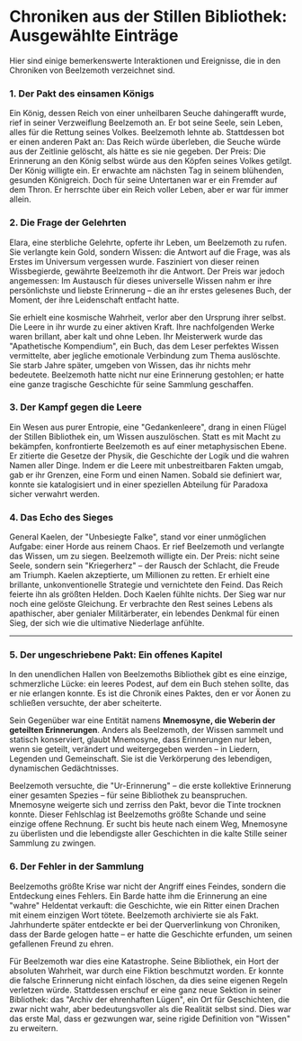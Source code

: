 # Chroniken aus der Stillen Bibliothek: Ausgewählte Einträge

Hier sind einige bemerkenswerte Interaktionen und Ereignisse, die in den Chroniken von Beelzemoth verzeichnet sind.

### 1. Der Pakt des einsamen Königs

Ein König, dessen Reich von einer unheilbaren Seuche dahingerafft wurde, rief in seiner Verzweiflung Beelzemoth an. Er bot seine Seele, sein Leben, alles für die Rettung seines Volkes. Beelzemoth lehnte ab. Stattdessen bot er einen anderen Pakt 
an: Das Reich würde überleben, die Seuche würde aus der Zeitlinie gelöscht, als hätte es sie nie gegeben. Der Preis: Die Erinnerung an den König selbst würde aus den Köpfen seines Volkes getilgt. Der König willigte ein. Er erwachte am nächsten 
Tag in seinem blühenden, gesunden Königreich. Doch für seine Untertanen war er ein Fremder auf dem Thron. Er herrschte über ein Reich voller Leben, aber er war für immer allein.

### 2. Die Frage der Gelehrten

Elara, eine sterbliche Gelehrte, opferte ihr Leben, um Beelzemoth zu rufen. Sie verlangte kein Gold, sondern Wissen: die Antwort auf die Frage, was als Erstes im Universum vergessen wurde. Fasziniert von dieser reinen Wissbegierde, gewährte 
Beelzemoth ihr die Antwort. Der Preis war jedoch angemessen: Im Austausch für dieses universelle Wissen nahm er ihre persönlichste und liebste Erinnerung – die an ihr erstes gelesenes Buch, der Moment, der ihre Leidenschaft entfacht hatte.

Sie erhielt eine kosmische Wahrheit, verlor aber den Ursprung ihrer selbst. Die Leere in ihr wurde zu einer aktiven Kraft. Ihre nachfolgenden Werke waren brillant, aber kalt und ohne Leben. Ihr Meisterwerk wurde das "Apathetische Kompendium", 
ein Buch, das dem Leser perfektes Wissen vermittelte, aber jegliche emotionale Verbindung zum Thema auslöschte. Sie starb Jahre später, umgeben von Wissen, das ihr nichts mehr bedeutete. Beelzemoth hatte nicht nur eine Erinnerung gestohlen; er 
hatte eine ganze tragische Geschichte für seine Sammlung geschaffen.

### 3. Der Kampf gegen die Leere

Ein Wesen aus purer Entropie, eine "Gedankenleere", drang in einen Flügel der Stillen Bibliothek ein, um Wissen auszulöschen. Statt es mit Macht zu bekämpfen, konfrontierte Beelzemoth es auf einer metaphysischen Ebene. Er zitierte die Gesetze 
der Physik, die Geschichte der Logik und die wahren Namen aller Dinge. Indem er die Leere mit unbestreitbaren Fakten umgab, gab er ihr Grenzen, eine Form und einen Namen. Sobald sie definiert war, konnte sie katalogisiert und in einer 
speziellen Abteilung für Paradoxa sicher verwahrt werden.

### 4. Das Echo des Sieges

General Kaelen, der "Unbesiegte Falke", stand vor einer unmöglichen Aufgabe: einer Horde aus reinem Chaos. Er rief Beelzemoth und verlangte das Wissen, um zu siegen. Beelzemoth willigte ein. Der Preis: nicht seine Seele, sondern sein 
"Kriegerherz" – der Rausch der Schlacht, die Freude am Triumph. Kaelen akzeptierte, um Millionen zu retten. Er erhielt eine brillante, unkonventionelle Strategie und vernichtete den Feind. Das Reich feierte ihn als größten Helden. Doch Kaelen 
fühlte nichts. Der Sieg war nur noch eine gelöste Gleichung. Er verbrachte den Rest seines Lebens als apathischer, aber genialer Militärberater, ein lebendes Denkmal für einen Sieg, der sich wie die ultimative Niederlage anfühlte.

---

### 5. Der ungeschriebene Pakt: Ein offenes Kapitel

In den unendlichen Hallen von Beelzemoths Bibliothek gibt es eine einzige, schmerzliche Lücke: ein leeres Podest, auf dem ein Buch stehen sollte, das er nie erlangen konnte. Es ist die Chronik eines Paktes, den er vor Äonen zu schließen 
versuchte, der aber scheiterte.

Sein Gegenüber war eine Entität namens **Mnemosyne, die Weberin der geteilten Erinnerungen**. Anders als Beelzemoth, der Wissen sammelt und statisch konserviert, glaubt Mnemosyne, dass Erinnerungen nur leben, wenn sie geteilt, verändert und 
weitergegeben werden – in Liedern, Legenden und Gemeinschaft. Sie ist die Verkörperung des lebendigen, dynamischen Gedächtnisses.

Beelzemoth versuchte, die "Ur-Erinnerung" – die erste kollektive Erinnerung einer gesamten Spezies – für seine Bibliothek zu beanspruchen. Mnemosyne weigerte sich und zerriss den Pakt, bevor die Tinte trocknen konnte. Dieser Fehlschlag ist 
Beelzemoths größte Schande und seine einzige offene Rechnung. Er sucht bis heute nach einem Weg, Mnemosyne zu überlisten und die lebendigste aller Geschichten in die kalte Stille seiner Sammlung zu zwingen.

### 6. Der Fehler in der Sammlung

Beelzemoths größte Krise war nicht der Angriff eines Feindes, sondern die Entdeckung eines Fehlers. Ein Barde hatte ihm die Erinnerung an eine "wahre" Heldentat verkauft: die Geschichte, wie ein Ritter einen Drachen mit einem einzigen Wort 
tötete. Beelzemoth archivierte sie als Fakt. Jahrhunderte später entdeckte er bei der Querverlinkung von Chroniken, dass der Barde gelogen hatte – er hatte die Geschichte erfunden, um seinen gefallenen Freund zu ehren.

Für Beelzemoth war dies eine Katastrophe. Seine Bibliothek, ein Hort der absoluten Wahrheit, war durch eine Fiktion beschmutzt worden. Er konnte die falsche Erinnerung nicht einfach löschen, da dies seine eigenen Regeln verletzen würde. 
Stattdessen erschuf er eine ganz neue Sektion in seiner Bibliothek: das "Archiv der ehrenhaften Lügen", ein Ort für Geschichten, die zwar nicht wahr, aber bedeutungsvoller als die Realität selbst sind. Dies war das erste Mal, dass er gezwungen 
war, seine rigide Definition von "Wissen" zu erweitern.
